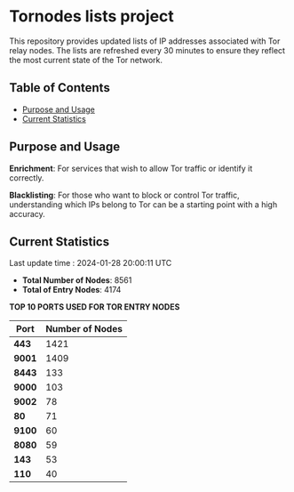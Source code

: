 # Tornodes lists project

This repository provides updated lists of IP addresses associated with Tor relay nodes. The lists are refreshed every 30 minutes to ensure they reflect the most current state of the Tor network.

## Table of Contents

- [Purpose and Usage](#purpose-and-usage)
- [Current Statistics](#current-statistics)


## Purpose and Usage

**Enrichment**: For services that wish to allow Tor traffic or identify it correctly.

**Blacklisting**: For those who want to block or control Tor traffic, understanding which IPs belong to Tor can be a starting point with a high accuracy.

## Current Statistics

Last update time : 2024-01-28 20:00:11 UTC

- **Total Number of Nodes**: 8561
- **Total of Entry Nodes**: 4174

**TOP 10 PORTS USED FOR TOR ENTRY NODES**

| **Port** | **Number of Nodes** |
|------|-----------------|
| **443**   | 1421  |
| **9001**   | 1409  |
| **8443**   | 133  |
| **9000**   | 103  |
| **9002**   | 78  |
| **80**   | 71  |
| **9100**   | 60  |
| **8080**   | 59  |
| **143**   | 53  |
| **110**   | 40  |

